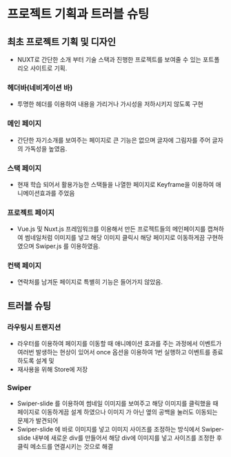 # 프로젝트 기획과 트러블 슈팅

## 최초 프로젝트 기획 및 디자인
+ NUXT로 간단한 소개 부터 기술 스택과 진행한 프로젝트를 보여줄 수 있는 포트폴리오 사이트로 기획.

### 헤더바(네비게이션 바)
+ 투명한 헤더를 이용하여 내용을 가리거나 가시성을 저하시키지 않도록 구현

### 메인 페이지
+ 간단한 자기소개를 보여주는 페이지로 큰 기능은 없으며 글자에 그림자를 주어 글자의 가독성을 높였음.

### 스택 페이지
+ 현재 학습 되어서 활용가능한 스택들을 나열한 페이지로 Keyframe을 이용하여 애니메이션효과를 주었음

### 프로젝트 페이지
+ Vue.js 및 Nuxt.js 프레임워크를 이용해서 만든 프로젝트들의 메인페이지를 캡쳐하여 썸네일처럼 이미지를 넣고 해당 이미지 클릭시 해당 페이지로 이동하게끔 구현하였으며
  Swiper.js 를 이용하였음.

### 컨택 페이지
+ 연락처를 남겨둔 페이지로 특별히 기능은 들어가지 않았음.

## 트러블 슈팅

### 라우팅시 트랜지션 
+ 라우터를 이용하여 페이지를 이동할 때 애니메이션 효과를 주는 과정에서 이벤트가 여러번 발생하는 현상이 있어서 once 옵션을 이용하여 1번 실행하고 이벤트를 종료하도록 설계 및
+ 재사용을 위해 Store에 저장

### Swiper 
+ Swiper-slide 를 이용하여 썸네일 이미지를 보여주고 해당 이미지를 클릭했을 때 페이지로 이동하게끔 설계 하였으나 이미지 가 아닌 옆의 공백을 눌러도 이동되는 문제가 발견되어
+ Swiper-slide 에 바로 이미지를 넣고 이미지 사이즈를 조정하는 방식에서 Swiper-slide 내부에 새로운 div를 만들어서 해당 div에 이미지를 넣고 사이즈를 조정한 후 클릭 메소드를 연결시키는 것으로 해결
